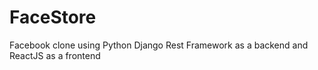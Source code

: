 # FaceStore
Facebook clone using Python Django Rest Framework as a backend and ReactJS as a frontend
